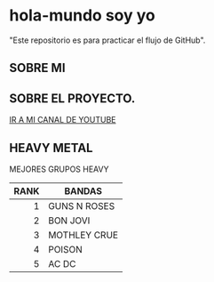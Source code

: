 # hola-mundo soy yo
"Este repositorio es para practicar el flujo de GitHub".
## SOBRE MI ##
## SOBRE EL PROYECTO.
[IR A MI CANAL DE YOUTUBE](https://www.youtube.com/@manuelcaceresretroedition80s)

## HEAVY METAL
MEJORES GRUPOS HEAVY


| RANK | BANDAS       |
|-----:|--------------|
|     1| GUNS N ROSES |
|     2| BON JOVI     |
|     3| MOTHLEY CRUE |
|     4| POISON       |
|     5| AC DC        |
